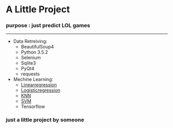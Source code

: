 # A Little Project
### purpose : just predict LOL games
---
+ Data Retreiving:
  - BeautifulSoup4
  - Python 3.5.2
  - Selenium
  - Sqlite3
  - PyQt4
  - requests
+ Mechine Learning:
  - [Linearregression](/Data_processing/regression)
  - [Logisticregression](/Data_processing/regression)
  - [KNN](/Data_processing/KNN)
  - [SVM](/Data_processing/svm)
  - Tensorflow

### **just a little project by someone**
